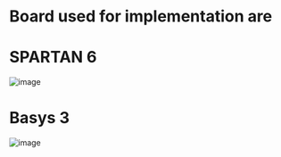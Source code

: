 # Board used for implementation are

# SPARTAN 6 
![image](https://github.com/Pavan2280/FPGA/assets/131603225/d46d493a-37ee-4154-81bd-6a24e28f4504)

# Basys 3
![image](https://github.com/Pavan2280/FPGA/assets/131603225/337f83f2-de88-471e-acad-1ea620445c36)
